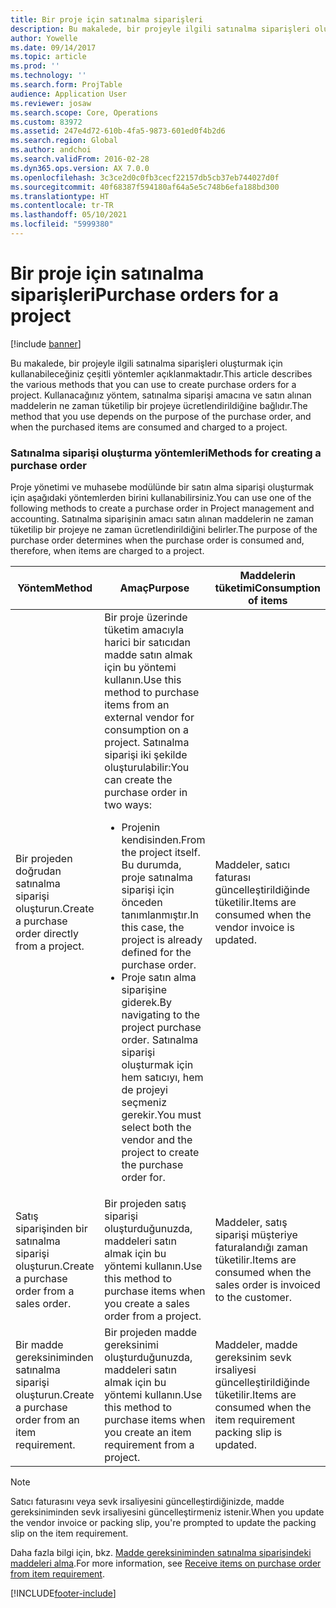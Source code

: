 ```yaml
---
title: Bir proje için satınalma siparişleri
description: Bu makalede, bir projeyle ilgili satınalma siparişleri oluşturmak için kullanabileceğiniz çeşitli yöntemler açıklanmaktadır. Kullanacağınız yöntem, satınalma siparişi amacına ve satın alınan maddelerin ne zaman tüketilip bir projeye ücretlendirildiğine bağlıdır.
author: Yowelle
ms.date: 09/14/2017
ms.topic: article
ms.prod: ''
ms.technology: ''
ms.search.form: ProjTable
audience: Application User
ms.reviewer: josaw
ms.search.scope: Core, Operations
ms.custom: 83972
ms.assetid: 247e4d72-610b-4fa5-9873-601ed0f4b2d6
ms.search.region: Global
ms.author: andchoi
ms.search.validFrom: 2016-02-28
ms.dyn365.ops.version: AX 7.0.0
ms.openlocfilehash: 3c3ce2d0c0fb3cecf22157db5cb37eb744027d0f
ms.sourcegitcommit: 40f68387f594180af64a5e5c748b6efa188bd300
ms.translationtype: HT
ms.contentlocale: tr-TR
ms.lasthandoff: 05/10/2021
ms.locfileid: "5999380"
---
```

# <a name="purchase-orders-for-a-project"></a><span data-ttu-id="e73a8-104">Bir proje için satınalma siparişleri</span><span class="sxs-lookup"><span data-stu-id="e73a8-104">Purchase orders for a project</span></span>

[!include [banner](../includes/banner.md)]

<span data-ttu-id="e73a8-105">Bu makalede, bir projeyle ilgili satınalma siparişleri oluşturmak için kullanabileceğiniz çeşitli yöntemler açıklanmaktadır.</span><span class="sxs-lookup"><span data-stu-id="e73a8-105">This article describes the various methods that you can use to create purchase orders for a project.</span></span> <span data-ttu-id="e73a8-106">Kullanacağınız yöntem, satınalma siparişi amacına ve satın alınan maddelerin ne zaman tüketilip bir projeye ücretlendirildiğine bağlıdır.</span><span class="sxs-lookup"><span data-stu-id="e73a8-106">The method that you use depends on the purpose of the purchase order, and when the purchased items are consumed and charged to a project.</span></span>

### <a name="methods-for-creating-a-purchase-order"></a><span data-ttu-id="e73a8-107">Satınalma siparişi oluşturma yöntemleri</span><span class="sxs-lookup"><span data-stu-id="e73a8-107">Methods for creating a purchase order</span></span>

<span data-ttu-id="e73a8-108">Proje yönetimi ve muhasebe modülünde bir satın alma siparişi oluşturmak için aşağıdaki yöntemlerden birini kullanabilirsiniz.</span><span class="sxs-lookup"><span data-stu-id="e73a8-108">You can use one of the following methods to create a purchase order in Project management and accounting.</span></span> <span data-ttu-id="e73a8-109">Satınalma siparişinin amacı satın alınan maddelerin ne zaman tüketilip bir projeye ne zaman ücretlendirildiğini belirler.</span><span class="sxs-lookup"><span data-stu-id="e73a8-109">The purpose of the purchase order determines when the purchase order is consumed and, therefore, when items are charged to a project.</span></span>

<table>
<colgroup>
<col width="33%" />
<col width="33%" />
<col width="33%" />
</colgroup>
<thead>
<tr class="header">
<th><span data-ttu-id="e73a8-110">Yöntem</span><span class="sxs-lookup"><span data-stu-id="e73a8-110">Method</span></span></th>
<th><span data-ttu-id="e73a8-111">Amaç</span><span class="sxs-lookup"><span data-stu-id="e73a8-111">Purpose</span></span></th>
<th><span data-ttu-id="e73a8-112">Maddelerin tüketimi</span><span class="sxs-lookup"><span data-stu-id="e73a8-112">Consumption of items</span></span></th>
</tr>
</thead>
<tbody>
<tr class="odd">
<td><span data-ttu-id="e73a8-113">Bir projeden doğrudan satınalma siparişi oluşturun.</span><span class="sxs-lookup"><span data-stu-id="e73a8-113">Create a purchase order directly from a project.</span></span></td>
<td><span data-ttu-id="e73a8-114">Bir proje üzerinde tüketim amacıyla harici bir satıcıdan madde satın almak için bu yöntemi kullanın.</span><span class="sxs-lookup"><span data-stu-id="e73a8-114">Use this method to purchase items from an external vendor for consumption on a project.</span></span> <span data-ttu-id="e73a8-115">Satınalma siparişi iki şekilde oluşturulabilir:</span><span class="sxs-lookup"><span data-stu-id="e73a8-115">You can create the purchase order in two ways:</span></span>
<ul>
<li><span data-ttu-id="e73a8-116">Projenin kendisinden.</span><span class="sxs-lookup"><span data-stu-id="e73a8-116">From the project itself.</span></span> <span data-ttu-id="e73a8-117">Bu durumda, proje satınalma siparişi için önceden tanımlanmıştır.</span><span class="sxs-lookup"><span data-stu-id="e73a8-117">In this case, the project is already defined for the purchase order.</span></span></li>
<li><span data-ttu-id="e73a8-118">Proje satın alma siparişine giderek.</span><span class="sxs-lookup"><span data-stu-id="e73a8-118">By navigating to the project purchase order.</span></span> <span data-ttu-id="e73a8-119">Satınalma siparişi oluşturmak için hem satıcıyı, hem de projeyi seçmeniz gerekir.</span><span class="sxs-lookup"><span data-stu-id="e73a8-119">You must select both the vendor and the project to create the purchase order for.</span></span></li>
</ul></td>
<td><span data-ttu-id="e73a8-120">Maddeler, satıcı faturası güncelleştirildiğinde tüketilir.</span><span class="sxs-lookup"><span data-stu-id="e73a8-120">Items are consumed when the vendor invoice is updated.</span></span></td>
</tr>
<tr class="even">
<td><span data-ttu-id="e73a8-121">Satış siparişinden bir satınalma siparişi oluşturun.</span><span class="sxs-lookup"><span data-stu-id="e73a8-121">Create a purchase order from a sales order.</span></span></td>
<td><span data-ttu-id="e73a8-122">Bir projeden satış siparişi oluşturduğunuzda, maddeleri satın almak için bu yöntemi kullanın.</span><span class="sxs-lookup"><span data-stu-id="e73a8-122">Use this method to purchase items when you create a sales order from a project.</span></span></td>
<td><span data-ttu-id="e73a8-123">Maddeler, satış siparişi müşteriye faturalandığı zaman tüketilir.</span><span class="sxs-lookup"><span data-stu-id="e73a8-123">Items are consumed when the sales order is invoiced to the customer.</span></span></td>
</tr>
<tr class="odd">
<td><span data-ttu-id="e73a8-124">Bir madde gereksiniminden satınalma siparişi oluşturun.</span><span class="sxs-lookup"><span data-stu-id="e73a8-124">Create a purchase order from an item requirement.</span></span></td>
<td><span data-ttu-id="e73a8-125">Bir projeden madde gereksinimi oluşturduğunuzda, maddeleri satın almak için bu yöntemi kullanın.</span><span class="sxs-lookup"><span data-stu-id="e73a8-125">Use this method to purchase items when you create an item requirement from a project.</span></span></td>
<td><span data-ttu-id="e73a8-126">Maddeler, madde gereksinim sevk irsaliyesi güncelleştirildiğinde tüketilir.</span><span class="sxs-lookup"><span data-stu-id="e73a8-126">Items are consumed when the item requirement packing slip is updated.</span></span></td>
</tr>
</tbody>
</table>

> [!NOTE] 
> <span data-ttu-id="e73a8-127">Satıcı faturasını veya sevk irsaliyesini güncelleştirdiğinizde, madde gereksiniminden sevk irsaliyesini güncelleştirmeniz istenir.</span><span class="sxs-lookup"><span data-stu-id="e73a8-127">When you update the vendor invoice or packing slip, you're prompted to update the packing slip on the item requirement.</span></span>

<span data-ttu-id="e73a8-128">Daha fazla bilgi için, bkz. [Madde gereksiniminden satınalma siparişindeki maddeleri alma](tasks/receive-items-purchase-order-item-requirement.md).</span><span class="sxs-lookup"><span data-stu-id="e73a8-128">For more information, see [Receive items on purchase order from item requirement](tasks/receive-items-purchase-order-item-requirement.md).</span></span>



[!INCLUDE[footer-include](../includes/footer-banner.md)]